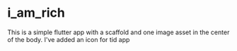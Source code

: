 # i_am_rich
 This is a simple flutter app with a scaffold and one image asset in the center of the body. I've added an icon for tid app
